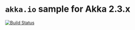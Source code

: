`akka.io` sample for Akka 2.3.x
===============================

[![Build Status](https://travis-ci.org/mather/akka-io-sample-using-2.3.2.svg?branch=master)](https://travis-ci.org/mather/akka-io-sample-using-2.3.2)


